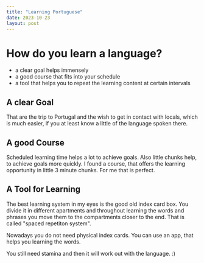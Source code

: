 ```yaml
---
title: "Learning Portuguese"
date: 2023-10-23
layout: post
---
```


# How do you learn a language?

- a clear goal helps immensely
- a good course that fits into your schedule
- a tool that helps you to repeat the learning content at certain intervals

## A clear Goal
That are the trip to Portugal and the wish to get in contact with locals, which is much easier, if you at least know a little of the language spoken there.

## A good Course
Scheduled learning time helps a lot to achieve goals. Also little chunks help, to achieve goals more quickly. 
I found a course, that offers the learning opportunity in little 3 minute chunks. For me that is perfect.

## A Tool for Learning
The best learning system in my eyes is the good old index card box. 
You divide it in different apartments and throughout learning the words and phrases you move them to the compartments closer to the end. 
That is called "spaced repetiton system". 

Nowadays you do not need physical index cards. You can use an app, that helps you learning the words.

You still need stamina and then it will work out with the language. :)
